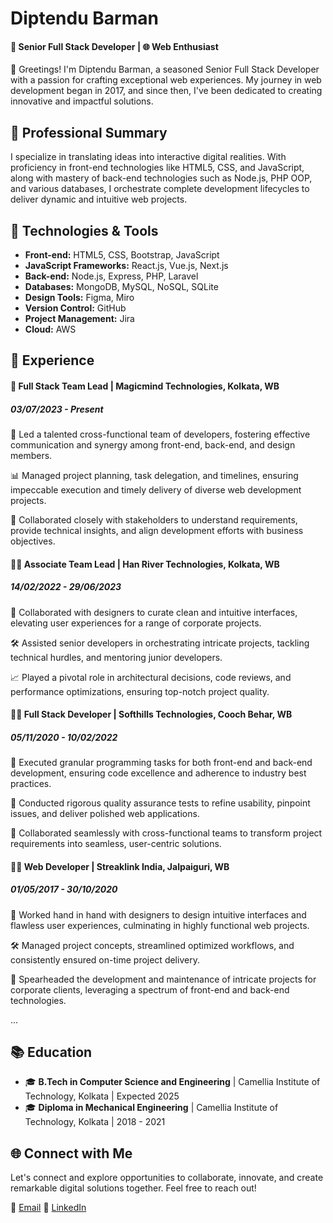 # Diptendu Barman
#### 🚀 Senior Full Stack Developer | 🌐 Web Enthusiast

👋 Greetings! I'm Diptendu Barman, a seasoned Senior Full Stack Developer with a passion for crafting exceptional web experiences. My journey in web development began in 2017, and since then, I've been dedicated to creating innovative and impactful solutions.

## 💼 Professional Summary

I specialize in translating ideas into interactive digital realities. With proficiency in front-end technologies like HTML5, CSS, and JavaScript, along with mastery of back-end technologies such as Node.js, PHP OOP, and various databases, I orchestrate complete development lifecycles to deliver dynamic and intuitive web projects.

## 🔧 Technologies & Tools

- **Front-end:** HTML5, CSS, Bootstrap, JavaScript
- **JavaScript Frameworks:** React.js, Vue.js, Next.js
- **Back-end:** Node.js, Express, PHP, Laravel
- **Databases:** MongoDB, MySQL, NoSQL, SQLite
- **Design Tools:** Figma, Miro
- **Version Control:** GitHub
- **Project Management:** Jira
- **Cloud:** AWS

## 🚀 Experience

#### 🏢 Full Stack Team Lead | Magicmind Technologies, Kolkata, WB
##### 03/07/2023 - Present

👥 Led a talented cross-functional team of developers, fostering effective communication and synergy among front-end, back-end, and design members.

📊 Managed project planning, task delegation, and timelines, ensuring impeccable execution and timely delivery of diverse web development projects.

🤝 Collaborated closely with stakeholders to understand requirements, provide technical insights, and align development efforts with business objectives.

#### 👨‍💼 Associate Team Lead | Han River Technologies, Kolkata, WB
##### 14/02/2022 - 29/06/2023

🎨 Collaborated with designers to curate clean and intuitive interfaces, elevating user experiences for a range of corporate projects.

🛠️ Assisted senior developers in orchestrating intricate projects, tackling technical hurdles, and mentoring junior developers.

📈 Played a pivotal role in architectural decisions, code reviews, and performance optimizations, ensuring top-notch project quality.

#### 👨‍💻 Full Stack Developer | Softhills Technologies, Cooch Behar, WB
##### 05/11/2020 - 10/02/2022

🧩 Executed granular programming tasks for both front-end and back-end development, ensuring code excellence and adherence to industry best practices.

🧪 Conducted rigorous quality assurance tests to refine usability, pinpoint issues, and deliver polished web applications.

🤝 Collaborated seamlessly with cross-functional teams to transform project requirements into seamless, user-centric solutions.

#### 👨‍💻 Web Developer | Streaklink India, Jalpaiguri, WB
##### 01/05/2017 - 30/10/2020

🎯 Worked hand in hand with designers to design intuitive interfaces and flawless user experiences, culminating in highly functional web projects.

🛠️ Managed project concepts, streamlined optimized workflows, and consistently ensured on-time project delivery.

🚀 Spearheaded the development and maintenance of intricate projects for corporate clients, leveraging a spectrum of front-end and back-end technologies.

...

## 📚 Education

- 🎓 **B.Tech in Computer Science and Engineering** | Camellia Institute of Technology, Kolkata | Expected 2025
- 🎓 **Diploma in Mechanical Engineering** | Camellia Institute of Technology, Kolkata | 2018 - 2021

## 🌐 Connect with Me

Let's connect and explore opportunities to collaborate, innovate, and create remarkable digital solutions together. Feel free to reach out!

📧 [Email](mailto:diptendubarman40@gmail.com)
💼 [LinkedIn](https://www.linkedin.com/in/diptendu-barman/)

